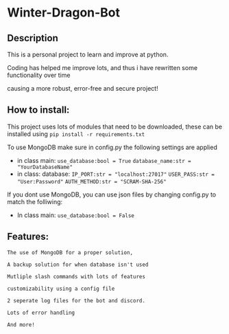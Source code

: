 # Winter-Dragon-Bot

## Description

This is a personal project to learn and improve at python.

Coding has helped me improve lots, and thus i have rewritten some functionality over time

causing a more robust, error-free and secure project!

## How to install:

This project uses lots of modules that need to be downloaded, these can be installed using `pip install -r requirements.txt`

To use MongoDB make sure in config.py the following settings are applied

* in class main:
`use_database:bool = True`
`database_name:str = "YourDatabaseName"`
* in class: database:
  `IP_PORT:str = "localhost:27017"`
  `USER_PASS:str = "User:Password"`
  `AUTH_METHOD:str = "SCRAM-SHA-256"`

If you dont use MongoDB, you can use json files by changing config.py to match the folliwing:

* In class main:
  ``use_database:bool = False``


## Features:

    The use of MongoDB for a proper solution,

    A backup solution for when database isn't used

    Mutliple slash commands with lots of features

    customizability using a config file

    2 seperate log files for the bot and discord.

    Lots of error handling

    And more!
